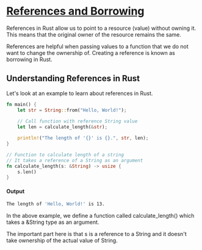 # [References and Borrowing](https://www.programiz.com/rust/references-and-borrowing)

References in Rust allow us to point to a resource (value) without owning it. This means that the original owner of the resource remains the same.

References are helpful when passing values to a function that we do not want to change the ownership of. Creating a reference is known as borrowing in Rust.

## Understanding References in Rust

Let's look at an example to learn about references in Rust.

```rust
fn main() {
    let str = String::from("Hello, World!");
    
    // Call function with reference String value
    let len = calculate_length(&str);

    println!("The length of '{}' is {}.", str, len);
}

// Function to calculate length of a string
// It takes a reference of a String as an argument
fn calculate_length(s: &String) -> usize {
    s.len()
}
```

#### Output

```bash
The length of 'Hello, World!' is 13.
```

In the above example, we define a function called calculate_length() which takes a &String type as an argument.

The important part here is that s is a reference to a String and it doesn't take ownership of the actual value of String.



